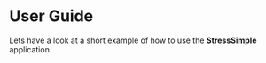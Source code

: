# User Guide

Lets have a look at a short example of how to use the **StressSimple** application.

``` title="typescript test case"
 
```